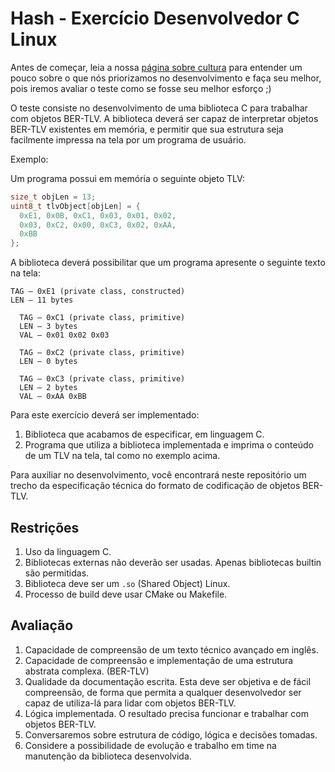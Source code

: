 # Hash - Exercício Desenvolvedor C Linux

Antes de começar, leia a nossa
[página sobre cultura](https://tech-culture.hash.com.br/) para entender um
pouco sobre o que nós priorizamos no desenvolvimento e faça seu melhor, pois
iremos avaliar o teste como se fosse seu melhor esforço ;)

O teste consiste no desenvolvimento de uma biblioteca C para trabalhar com
objetos BER-TLV. A biblioteca deverá ser capaz de interpretar objetos BER-TLV
existentes em memória, e permitir que sua estrutura seja facilmente impressa
na tela por um programa de usuário.

Exemplo:

Um programa possui em memória o seguinte objeto TLV:

```c
size_t objLen = 13;
uint8_t tlvObject[objLen] = {
  0xE1, 0x0B, 0xC1, 0x03, 0x01, 0x02,
  0x03, 0xC2, 0x00, 0xC3, 0x02, 0xAA,
  0xBB
};
```

A biblioteca deverá possibilitar que um programa apresente o seguinte
texto na tela:

```
TAG – 0xE1 (private class, constructed)
LEN – 11 bytes

  TAG – 0xC1 (private class, primitive)
  LEN – 3 bytes
  VAL – 0x01 0x02 0x03

  TAG – 0xC2 (private class, primitive)
  LEN – 0 bytes

  TAG – 0xC3 (private class, primitive)
  LEN – 2 bytes
  VAL – 0xAA 0xBB
```

Para este exercício deverá ser implementado:

1. Biblioteca que acabamos de especificar, em linguagem C.
2. Programa que utiliza a biblioteca implementada e imprima o conteúdo de
um TLV na tela, tal como no exemplo acima.

Para auxiliar no desenvolvimento, você encontrará neste repositório um trecho
da especificação técnica do formato de codificação de objetos BER-TLV.

## Restrições

1. Uso da linguagem C.
2. Bibliotecas externas não deverão ser usadas. Apenas bibliotecas builtin são
permitidas.
3. Biblioteca deve ser um `.so` (Shared Object) Linux.
3. Processo de build deve usar CMake ou Makefile.


## Avaliação

1. Capacidade de compreensão de um texto técnico avançado em inglês.
2. Capacidade de compreensão e implementação de uma estrutura abstrata
complexa. (BER-TLV)
3. Qualidade da documentação escrita. Esta deve ser objetiva e de fácil
compreensão, de forma que permita a qualquer desenvolvedor ser capaz de
utiliza-lá para lidar com objetos BER-TLV.
4. Lógica implementada. O resultado precisa funcionar e trabalhar com
objetos BER-TLV.
5. Conversaremos sobre estrutura de código, lógica e decisões tomadas.
6. Considere a possibilidade de evolução e trabalho em time
na manutenção da biblioteca desenvolvida.

